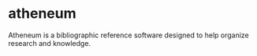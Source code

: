 # atheneum

Atheneum is a bibliographic reference software designed to help organize research and knowledge. 
